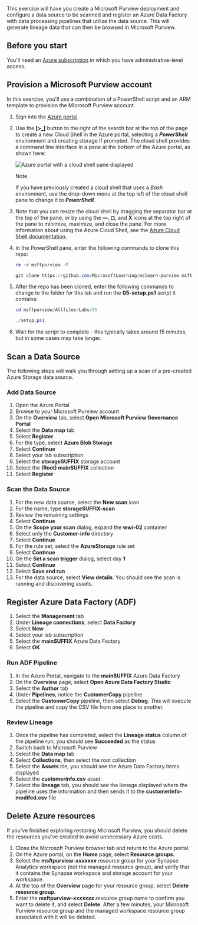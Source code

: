 This exercise will have you create a Microsoft Purview deployment and configure a data source to be scanned and register an Azure Data Factory with data processing pipelines that utilize the data source.  This will generate lineage data that can then be browsed in Microsoft Purview.

## Before you start

You'll need an [Azure subscription](https://azure.microsoft.com/free) in which you have administrative-level access.

## Provision a Microsoft Purview account

In this exercise, you'll use a combination of a PowerShell script and an ARM template to provision the Microsoft Purview account.

1. Sign into the [Azure portal](https://portal.azure.com).
2. Use the **[\>_]** button to the right of the search bar at the top of the page to create a new Cloud Shell in the Azure portal, selecting a ***PowerShell*** environment and creating storage if prompted. The cloud shell provides a command line interface in a pane at the bottom of the Azure portal, as shown here:

    ![Azure portal with a cloud shell pane displayed](../media/cloud-shell.png "Azure Cloud Shell Pane")

    > [!NOTE]
    > If you have previously created a cloud shell that uses a *Bash* environment, use the drop-down menu at the top left of the cloud shell pane to change it to ***PowerShell***.

3. Note that you can resize the cloud shell by dragging the separator bar at the top of the pane, or by using the **&#8212;**, **&#9723;**, and **X** icons at the top right of the pane to minimize, maximize, and close the pane. For more information about using the Azure Cloud Shell, see the [Azure Cloud Shell documentation](https://docs.microsoft.com/azure/cloud-shell/overview).

4. In the PowerShell pane, enter the following commands to clone this repo:

    ```powershell
    rm -r msftpurview -f

    git clone https://github.com/MicrosoftLearning/mslearn-purview msftpurview
    ```

5. After the repo has been cloned, enter the following commands to change to the folder for this lab and run the **05-setup.ps1** script it contains:

    ```powershell
    cd msftpurview/Allfiles/Labs/05

    ./setup.ps1
    ```

6. Wait for the script to complete - this typically takes around 15 minutes, but in some cases may take longer.

## Scan a Data Source

The following steps will walk you through setting up a scan of a pre-created Azure Storage data source.

### Add Data Source

1. Open the Azure Portal
2. Browse to your Microsoft Purview account
3. On the **Overview** tab, select **Open Microsoft Purview Governance Portal**
4. Select the **Data map** tab
5. Select **Register**
6. For the type, select **Azure Blob Storage**
7. Select **Continue**
8. Select your lab subscription
9. Select the **storageSUFFIX** storage account
10. Select the **(Root) mainSUFFIX** collection
11. Select **Register**

### Scan the Data Source

1. For the new data source, select the **New scan** icon
2. For the name, type **storageSUFFIX-scan**
3. Review the remaining settings
4. Select **Continue**
5. On the **Scope your scan** dialog, expand the **wwi-02** container
6. Select only the **Customer-info** directory
7. Select **Continue**
8. For the rule set, select the **AzureStorage** rule set
9. Select **Continue**
10. On the **Set a scan trigger** dialog, select day **1**
11. Select **Continue**
12. Select **Save and run**
13. For the data source, select **View details**.  You should see the scan is running and discovering assets.

## Register Azure Data Factory (ADF)

1. Select the **Management** tab
2. Under **Lineage connections**, select **Data Factory**
3. Select **New**
4. Select your lab subscription
5. Select the **mainSUFFIX** Azure Data Factory
6. Select **OK**

### Run ADF Pipeline

1. In the Azure Portal, navigate to the **mainSUFFIX** Azure Data Factory
2. On the **Overview** page, select **Open Azure Data Factory Studio**
3. Select the **Author** tab
4. Under **Pipelines**, notice the **CustomerCopy** pipeline
5. Select the **CustomerCopy** pipeline, then select **Debug**.  This will execute the pipeline and copy the CSV file from one place to another.

### Review Lineage

1. Once the pipeline has completed, select the **Lineage status** column of the pipeline run, you should see **Succeeded** as the status
2. Switch back to Microsoft Purview
3. Select the **Data map** tab
4. Select **Collections**, then select the root collection
5. Select the **Assets** tile, you should see the Azure Data Factory items displayed
6. Select the **customerinfo.csv** asset
7. Select the **lineage** tab, you should see the lienage displayed where the pipeline uses the information and then sends it to the **customerinfo-modifed.csv** file

## Delete Azure resources

If you've finished exploring restoring Microsoft Purview, you should delete the resources you've created to avoid unnecessary Azure costs.

1. Close the Microsoft Purview browser tab and return to the Azure portal.
2. On the Azure portal, on the **Home** page, select **Resource groups**.
3. Select the **msftpurview-*xxxxxxx*** resource group for your Synapse Analytics workspace (not the managed resource group), and verify that it contains the Synapse workspace and storage account for your workspace.
4. At the top of the **Overview** page for your resource group, select **Delete resource group**.
5. Enter the **msftpurview-*xxxxxxx*** resource group name to confirm you want to delete it, and select **Delete**. After a few minutes, your Microsoft Purview resource group and the managed workspace resource group associated with it will be deleted.
